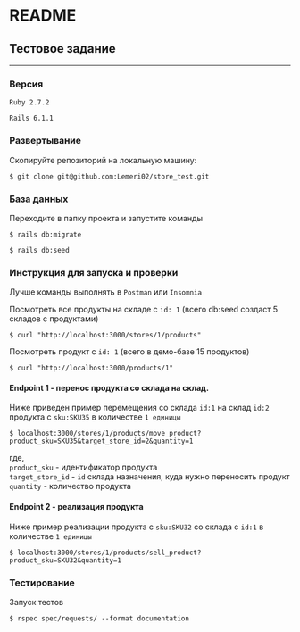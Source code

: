 # README

## Тестовое задание

---

### Версия

`Ruby 2.7.2`

`Rails 6.1.1`

### Развертывание

Скопируйте репозиторий на локальную машину:

```
$ git clone git@github.com:Lemeri02/store_test.git
```

### База данных

Переходите в папку проекта и запустите команды

```
$ rails db:migrate
```

```
$ rails db:seed
```

### Инструкция для запуска и проверки

Лучше команды выполнять в `Postman` или `Insomnia`

Посмотреть все продукты на складе с `id: 1` (всего db:seed создаст 5 складов с продуктами)

```
$ curl "http://localhost:3000/stores/1/products"
```

Посмотреть продукт с `id: 1` (всего в демо-базе 15 продуктов)

```
$ curl "http://localhost:3000/products/1"
```

#### Endpoint 1 - перенос продукта со склада на склад.

Ниже приведен пример перемещения со склада `id:1` на склад `id:2` продукта с `sku:SKU35` в количестве `1 единицы`

```
$ localhost:3000/stores/1/products/move_product?product_sku=SKU35&target_store_id=2&quantity=1
```
где, <br>
`product_sku` - идентификатор продукта <br>
`target_store_id` - `id` склада назначения, куда нужно переносить продукт <br>
`quantity` - количество продукта


#### Endpoint 2 - реализация продукта

Ниже пример реализации продукта с `sku:SKU32` со склада с `id:1` в количестве `1 единицы`

```
$ localhost:3000/stores/1/products/sell_product?product_sku=SKU32&quantity=1
```

### Тестирование
Запуск тестов

```
$ rspec spec/requests/ --format documentation
```
